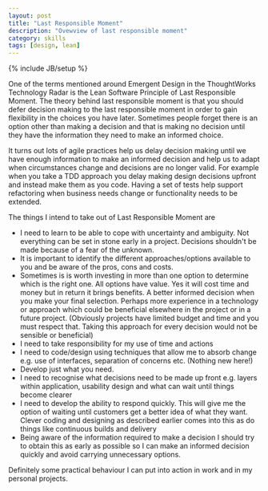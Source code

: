```yaml
---
layout: post
title: "Last Responsible Moment"
description: "Ovewview of last responsible moment"
category: skills
tags: [design, lean]
---
```

{% include JB/setup %}

One of the terms mentioned around Emergent Design in the ThoughtWorks Technology Radar is the Lean Software Principle of Last Responsible Moment. The theory behind last responsible moment is that you should defer decision making to the last responsible moment in order to gain flexibility in the choices you have later. Sometimes people forget there is an option other than making a decision and that is making no decision until they have the information they need to make an informed choice.

It turns out lots of agile practices help us delay decision making until we have enough information to make an informed decision and help us to adapt when circumstances change and decisions are no longer valid. For example when you take a TDD approach you delay making design decisions upfront and instead make them as you code. Having a set of tests help support refactoring when business needs change or functionality needs to be extended.

The things I intend to take out of Last Responsible Moment are
+ I need to learn to be able to cope with uncertainty and ambiguity. Not everything can be set in stone early in a project. Decisions shouldn't be made because of a fear of the unknown. 
+ It is important to identify the different approaches/options available to you and be aware of the pros, cons and costs. 
+ Sometimes is is worth investing in more than one option to determine which is the right one. All options have value. Yes it will cost time and money but in return it brings benefits. A better informed decision when you make your final selection. Perhaps more experience in a technology or approach which could be beneficial elsewhere in the project or in a future project. (Obviously projects have limited budget and time and you must respect that. Taking this approach for every decision would not be sensible or beneficial)
+ I need to take responsibility for my use of time and actions
+ I need to code/design using techniques that allow me to absorb change e.g. use of interfaces, separation of concerns etc. (Nothing new here!)
+ Develop just what you need. 
+ I need to recognise what decisions need to be made up front e.g. layers within application, usability design and what can wait until things become clearer
+ I need to develop the ability to respond quickly. This will give me the option of waiting until customers get a better idea of what they want. Clever coding and designing as described earlier comes into this as do things like continuous builds and delivery
+ Being aware of the information required to make a decision I should try to obtain this as early as possible so I can make an informed decision quickly and avoid carrying unnecessary options.
 
Definitely some practical behaviour I can put into action in work and in my personal projects.

